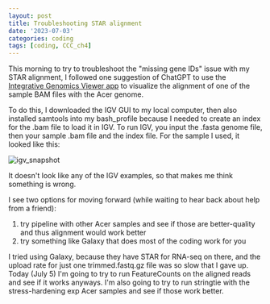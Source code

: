 ```yaml
---
layout: post
title: Troubleshooting STAR alignment
date: '2023-07-03'
categories: coding
tags: [coding, CCC_ch4]
---
```


This morning to try to troubleshoot the "missing gene IDs" issue with my STAR alignment, I followed one suggestion of ChatGPT to use the [Integrative Genomics Viewer app](https://software.broadinstitute.org/software/igv/) to visualize the alignment of one of the sample BAM files with the Acer genome. 

To do this, I downloaded the IGV GUI to my local computer, then also installed samtools into my bash_profile because I needed to create an index for the .bam file to load it in IGV. To run IGV, you input the .fasta genome file, then your sample .bam file and the index file. For the sample I used, it looked like this:

![igv_snapshot](https://github.com/ademerlis/ademerlis.github.io/assets/56000927/827788f0-c898-44fc-9834-4ec7dffd1cee)

It doesn't look like any of the IGV examples, so that makes me think something is wrong.

I see two options for moving forward (while waiting to hear back about help from a friend): 
1. try pipeline with other Acer samples and see if those are better-quality and thus alignment would work better
2. try something like Galaxy that does most of the coding work for you

I tried using Galaxy, because they have STAR for RNA-seq on there, and the upload rate for just one trimmed.fastq.gz file was so slow that I gave up. Today (July 5) I'm going to try to run FeatureCounts on the aligned reads and see if it works anyways. I'm also going to try to run stringtie with the stress-hardening exp Acer samples and see if those work better.


